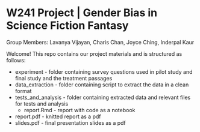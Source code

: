 # W241 Project | Gender Bias in Science Fiction Fantasy

Group Members: Lavanya Vijayan, Charis Chan, Joyce Ching, Inderpal Kaur

Welcome! This repo contains our project materials and is structured as follows:

* experiment - folder containing survey questions used in pilot study and final study and the treatment passages
* data_extraction - folder containing script to extract the data in a clean format
* tests_and_analysis - folder containing extracted data and relevant files for tests and analysis
  * report.Rmd - report with code as a notebook
* report.pdf - knitted report as a pdf
* slides.pdf - final presentation slides as a pdf
